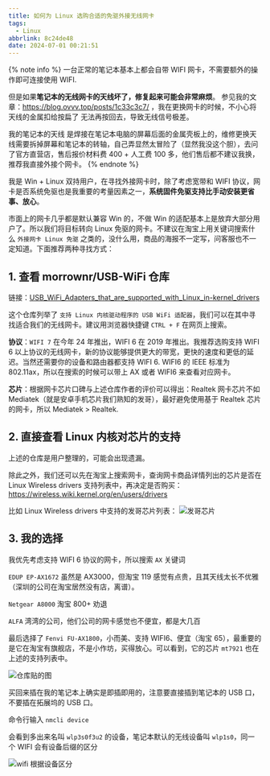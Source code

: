 ```yaml
---
title: 如何为 Linux 选购合适的免驱外接无线网卡
tags:
  - Linux
abbrlink: 8c24de48
date: 2024-07-01 00:21:51
---
```


{% note info %}
一台正常的笔记本基本上都会自带 WIFI 网卡，不需要额外的操作即可连接使用 WIFI. 

但是如果**笔记本的无线网卡的天线坏了，修复起来可能会非常麻烦**。
参见我的文章：https://blog.ovvv.top/posts/1c33c3c7/ ，我在更换网卡的时候，不小心将天线的金属扣给按扁了 无法再按回去，导致无线信号极差。

我的笔记本的天线 是焊接在笔记本电脑的屏幕后面的金属壳板上的，维修更换天线需要拆掉屏幕和笔记本的转轴，自己弄显然太冒险了（显然我没这个胆），去问了官方直营店，售后报价材料费 400 + 人工费 100 多，他们售后都不建议我换，推荐我直接外接个网卡。
{% endnote %}

我是 Win + Linux 双持用户，在寻找外接网卡时，除了考虑宽带和 WIFI 协议，网卡是否系统免驱也是我重要的考量因素之一，**系统固件免驱支持比手动安装更省事、放心**。

市面上的网卡几乎都是默认兼容 Win 的，不做 Win 的适配基本上是放弃大部分用户了。所以我们将目标转向 Linux 免驱的网卡。不建议在淘宝上用关键词搜索什么 `外接网卡 Linux 免驱` 之类的，没什么用，商品的海报不一定写，问客服也不一定知道。下面推荐两种寻找方式：

## 1. 查看 morrownr/USB-WiFi 仓库

链接：[USB_WiFi_Adapters_that_are_supported_with_Linux_in-kernel_drivers](https://github.com/morrownr/USB-WiFi/blob/main/home/USB_WiFi_Adapters_that_are_supported_with_Linux_in-kernel_drivers.md)

这个仓库列举了 `支持 Linux 内核驱动程序的 USB WiFi 适配器`，我们可以在其中寻找适合我们的无线网卡。建议用浏览器快捷键 `CTRL + F` 在网页上搜索。

**协议**：`WIFI 7` 在今年 24 年推出，WIFI 6 在 2019 年推出。我推荐选购支持 WIFI 6 以上协议的无线网卡，新的协议能够提供更大的带宽，更快的速度和更低的延迟。当然还需要你的设备和路由器都支持 WIFI 6. 
WIFI6 的 IEEE 标准为 802.11ax，所以在搜索的时候可以带上 AX 或者 WIFI6 来查看对应网卡。

**芯片**：根据网卡芯片口碑与上述仓库作者的评价可以得出：Realtek 网卡芯片不如 Mediatek（就是安卓手机芯片我们熟知的发哥），最好避免使用基于 Realtek 芯片的网卡，所以 Mediatek > Realtek.

## 2. 直接查看 Linux 内核对芯片的支持

上述的仓库是用户整理的，可能会出现遗漏。

除此之外，我们还可以先在淘宝上搜索网卡，查询网卡商品详情列出的芯片是否在 Linux Wireless drivers 支持列表中，再决定是否购买：https://wireless.wiki.kernel.org/en/users/drivers

比如 Linux Wireless drivers 中支持的发哥芯片列表：
![发哥芯片](https://pica.zhimg.com/80/v2-0abcbc913a3aa0a6a8a228208401ffbe_1440w.webp)

## 3. 我的选择

我优先考虑支持 WIFI 6 协议的网卡，所以搜索 `AX` 关键词

`EDUP EP-AX1672` 虽然是 AX3000，但淘宝 119 感觉有点贵，且其天线太长不优雅（深圳的公司在淘宝居然没有店，离谱）。

`Netgear A8000` 淘宝 800+ 劝退

`ALFA` 湾湾的公司，他们公司的网卡感觉也不便宜，都是大几百

最后选择了 `Fenvi FU-AX1800`，小而美、支持 WIFI6、便宜（淘宝 65），最重要的是它在淘宝有旗舰店，不是小作坊，买得放心。可以看到，它的芯片 `mt7921` 也在上述的支持列表中。

![仓库贴的图](https://picx.zhimg.com/80/v2-ea16261fb0b08d34e893b293b053687a_1440w.webp)

买回来插在我的笔记本上确实是即插即用的，注意要直接插到笔记本的 USB 口，不要插在拓展坞的 USB 口。

命令行输入 `nmcli device`

会看到多出来名叫 `wlp3s0f3u2` 的设备，笔记本默认的无线设备叫 `wlp1s0`，同一个 WIFI 会有设备后缀的区分

![wifi 根据设备区分](https://picx.zhimg.com/80/v2-b94fc9eb9d14797f918587eda0c1ab04_1440w.png)
